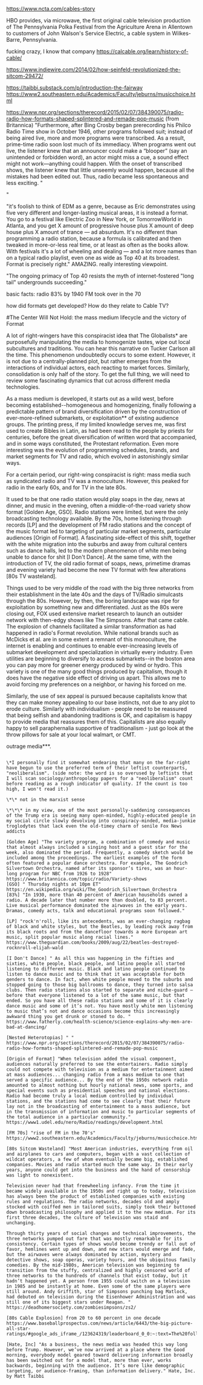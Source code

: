 https://www.ncta.com/cables-story

HBO provides, via microwave, the first original cable television production of The
Pennsylvania Polka Festival from the Agriculture Arena in Allentown to customers of John
Walson's Service Electric, a cable system in Wilkes-Barre, Pennsylvania.

fucking crazy, I know that company
https://calcable.org/learn/history-of-cable/

https://www.indiewire.com/2014/02/how-seinfeld-revolutionized-the-sitcom-29472/

https://taibbi.substack.com/p/introduction-the-fairway
https://www2.southeastern.edu/Academics/Faculty/jeburns/musicchoice.html

https://www.npr.org/sections/therecord/2015/02/07/384390075/radio-radio-how-formats-shaped-splintered-and-remade-pop-music
(from Britannica)
"Furthermore, after Bing Crosby began prerecording his Philco Radio Time show in October 1946, other programs followed suit; instead of being aired live, more and more programs were transcribed. As a result, prime-time radio soon lost much of its immediacy. When programs went out live, the listener knew that an announcer could make a “blooper” (say an unintended or forbidden word), an actor might miss a cue, a sound effect might not work—anything could happen. With the onset of transcribed shows, the listener knew that little unseemly would happen, because all the mistakes had been edited out. Thus, radio became less spontaneous and less exciting.
"

"

"it's foolish to think of EDM as a genre, because as Eric demonstrates using five very different and longer-lasting musical areas, it is instead a format. You go to a festival like Electric Zoo in New York, or TomorrowWorld in Atlanta, and you get X amount of progressive house plus X amount of deep house plus X amount of trance — ad absurdum. It's no different than programming a radio station, because a formula is calibrated and then tweaked in more-or-less real time, or at least as often as the books allow. With festivals it's a lot of wheeling and dealing — and a lot more names than on a typical radio playlist, even one as wide as Top 40 at its broadest. Format is precisely right."
AMAZING. really interesting viewpoint.

"The ongoing primacy of Top 40 resists the myth of internet-fostered "long tail" undergrounds succeeding."

basic facts: radio 83% by 1940
FM took over in the 70

how did formats get developed? How do they relate to Cable TV?


#The Center Will Not Hold: the mass medium lifecycle and the victory of Format

A lot of right-wingers have this conspiracist idea that The Globalists\* are purposefully manipulating the media to homogenize tastes, wipe out local subcultures and traditions.
You can hear this narrative on Tucker Carlson all the time.
This phenomenon undoubtedly occurs to some extent.
However, it is not due to a centrally-planned plot, but rather emerges from the interactions of individual actors, each reacting to market forces.
Similarly, consolidation is only half of the story.
To get the full thing, we will need to review some fascinating dynamics that cut across different media technologies.

As a mass medium is developed, it starts out as a wild west, before becoming established--homogeneous and homogenizing, finally following a predictable pattern of brand diversification driven by the construction of ever-more-refined submarkets, or exploitation\*\* of existing audience groups.
The printing press, if my limited knowledge serves me, was first used to create Bibles in Latin, as had been read to the people by priests for centuries, before the great diversification of written word that accompanied, and in some ways constituted, the Protestant reformation.
Even more interesting was the evolution of programming schedules, brands, and market segments for TV and radio, which evolved in astonishingly similar ways.

For a certain period, our right-wing conspiracist is right: mass media such as syndicated radio and TV was a monoculture.
However, this peaked for radio in the early 60s, and for TV in the late 80s. 

It used to be that one radio station would play soaps in the day, news at dinner, and music in the evening, often a middle-of-the-road variety show format [Golden Age, GSO].
Radio stations were limited, but were the only broadcasting technology available.
By the 70s, home listening through records [LP] and the development of FM radio stations and the concept of the music format led to targeting of particular market segments, particular audiences [Origin of Format].
A fascinating side-effect of this shift, together with the white migration into the suburbs and away from cultural centers such as dance halls, led to the modern phenomenon of white men being unable to dance for shit [I Don't Dance].
At the same time, with the introduction of TV, the old radio format of soaps, news, primetime dramas and evening variety had become the new TV format with few alterations [80s TV wasteland].

Things used to be very middle of the road with the big three networks from their establishment in the late 40s and the days of TV/Radio simulcasts through the 80s.
However, by then, the boring landscape was ripe for exploitation by something new and differentiated.
Just as the 80s were closing out, FOX used extensive market research to launch an outsider network with then-edgy shows like The Simpsons.
After that came cable. 
The explosion of channels facilitated a similar transformation as had happened in radio's Format revolution.
While national brands such as McDicks et al. are in some extent a remnant of this monoculture, the internet is enabling and continues to enable ever-increasing levels of submarket development and specialization in virtually every industry.
Even utilities are beginning to diversify to access submarkets--in the boston area you can pay more for greener energy produced by wind or hydro.
This variety is one of the many good things produced by capitalism, though it does have the negative side effect of driving us apart.
This allows me to avoid forcing my preferences on a neighbor, or having his forced on me.

Similarly, the use of sex appeal is pursued because capitalists know that they can make money appealing to our base instincts, not due to any plot to erode culture.
Similarly with individualism - people need to be reassured that being selfish and abandoning traditions is OK, and capitalism is happy to provide media that reassures them of this.
Capitalists are also equally happy to sell paraphernalia supportive of traditionalism - just go look at the throw pillows for sale at your local walmart, or CMT.

outrage media\*\*\*.
~~~

\*I personally find it somewhat endearing that many on the far-right have begun to use the preferred term of their leftist counterparts, "neoliberalism". (side note: the word is so overused by leftists that I will scan sociology/anthropology papers for a "neoliberalism" count before reading as a rough indicator of quality. If the count is too high, I won't read it.)

\*\* not in the marxist sense

\*\*\* in my view, one of the most personally-saddening consequences of the Trump era is seeing many open-minded, highly-educated people in my social circle slowly devolving into conspiracy-minded, media-junkie troglodytes that lack even the old-timey charm of senile Fox News addicts 

[Golden Age] "The variety program, a combination of comedy and music that almost always included a singing host and a guest star for the week, also dominated the period. Frequently, a comedy sketch would be included among the proceedings. The earliest examples of the form often featured a popular dance orchestra. For example, The Goodrich Silvertown Orchestra, named after its sponsor’s tires, was an hour-long program for NBC from 1926 to 1928" https://www.britannica.com/topic/radio/Variety-shows
[GSO] " Thursday nights at 10pm ET" https://en.wikipedia.org/wiki/The_Goodrich_Silvertown_Orchestra
[83%] "In 1930, more than 40 percent of American households owned a radio. A decade later that number more than doubled, to 83 percent. Live musical performance dominated the airwaves in the early years. Dramas, comedy acts, talk and educational programs soon followed."

[LP] "rock'n'roll, like its antecedents, was an ever-changing ragbag of black and white styles, but the Beatles, by leading rock away from its black roots and from the dancefloor towards a more European art music, split popular music along racial lines." https://www.theguardian.com/books/2009/aug/22/beatles-destroyed-rocknroll-elijah-wald

[I Don't Dance] " As all this was happening in the fifties and sixties, white people, black people, and latino people all started listening to different music. Black and latino people continued to listen to dance music and to think that it was acceptable for both genders to dance. In fact, when white people moved to the suburbs and stopped going to those big ballrooms to dance, they turned into salsa clubs. Then radio stations also started to separate and niche-guard — before that everyone listened to a lot of the same music, but that ended. So you have all these radio stations and some of it is clearly dance music and some of it’s not. You have mostly white men listening to music that’s not and dance occasions become this increasingly awkward thing you get drunk or stoned to do. " https://www.fatherly.com/health-science/science-explains-why-men-are-bad-at-dancing/

[Nested Heterotopias] " " https://www.npr.org/sections/therecord/2015/02/07/384390075/radio-radio-how-formats-shaped-splintered-and-remade-pop-music

[Origin of Format] "When television added the visual component, audiences naturally preferred to see the entertainers. Radio simply could not compete with television as a medium for entertainment aimed at mass audiences... changing radio from a mass medium to one that served a specific audience... By the end of the 1950s network radio amounted to almost nothing but hourly national news, some sports, and special events such as presidential speeches and national elections. Radio had become truly a local medium controlled by individual stations, and the stations had come to see clearly that their future lay not in the broadcasting of entertainment to a mass audience, but in the transmission of information and music to particular segments of the total audience in a particular community." https://www1.udel.edu/nero/Radio/readings/development.html

[FM 70s] "rise of FM in the 70's" https://www2.southeastern.edu/Academics/Faculty/jeburns/musicchoice.html

[80s Sitcom Wasteland] "Most American industries, everything from oil and airplanes to cars and computers, began with a vast collection of wildcat operators, a few of whom eventually became big, established companies. Movies and radio started much the same way. In their early years, anyone could get into the business and the hand of censorship was light to nonexistent.

Television never had that freewheeling infancy. From the time it became widely available in the 1950s and right up to today, television has always been the product of established companies with existing rules and regulations. The radio networks, decades old and amply stocked with coiffed men in tailored suits, simply took their buttoned down broadcasting philosophy and applied it to the new medium. For its first three decades, the culture of television was staid and unchanging.

Through thirty years of social changes and technical improvements, the three networks pumped out fare that was mostly remarkable for its consistency. Certain types of shows would become trendy or fall out of favor, hemlines went up and down, and new stars would emerge and fade, but the airwaves were always dominated by action, mystery and detective shows, soap operas, variety hours, and the ubiquitous family comedies. By the mid-1980s, American television was beginning to transition from the stuffy, centralized and highly censored world of three networks to the hundreds of channels that exist today, but it hadn’t happened yet. A person from 1955 could switch on a television in 1985 and be instantly at home. Even some of the same players were still around. Andy Griffith, star of Simpsons punching bag Matlock, had debuted on television during the Eisenhower Administration and was still one of its biggest stars under Reagan. " https://deadhomersociety.com/zombiesimpsons/zs2/

[80s Cable Explosion] from 20 to 60 percent in one decade  https://www.baseballprospectus.com/news/article/6443/the-big-picture-all-star-ratings/#google_ads_iframe_/123624319/leaderboard_0_0:~:text=The%20following%20graph%20displays%20the%20percentage,1977%20to%201999%20(thanks%20to%20tvhistory.tv)%3A

[Hate, Inc] "As a business, the news media was headed this way long before Trump. However, we’ve now arrived at a place where the Good morning, everybody model geared toward delivering information broadly has been switched out for a model that, more than ever, works backwards, beginning with the audience. It’s more like demographic targeting, or audience-framing, than information delivery." Hate, Inc. by Matt Taibbi


